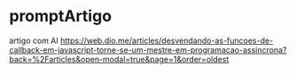 # promptArtigo
artigo com AI
https://web.dio.me/articles/desvendando-as-funcoes-de-callback-em-javascript-torne-se-um-mestre-em-programacao-assincrona?back=%2Farticles&open-modal=true&page=1&order=oldest
